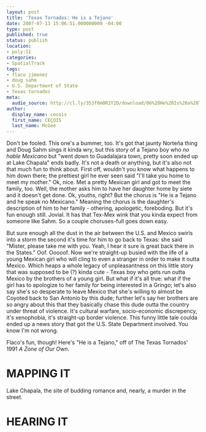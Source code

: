```yaml
---
layout: post
title: 'Texas Tornados: He is a Tejano'
date: 2007-07-13 15:06:51.000000000 -04:00
type: post
published: true
status: publish
location:
- poly:11
categories:
- SpatialTrack
tags:
- flaco jimenez
- doug sahm
- U.S. Department of State
- texas tornados
meta:
  audio_source: http://cl.ly/353f0m0R2Y2D/download/06%20He%20Is%20a%20Tejano.mp3
author:
  display_name: cecois
  first_name: CEÇOIS
  last_name: McGee
---
```

<!-- <p>The sad story of a Tejano boy who "no hable Mexicano," and who "went down to Guadalajara town, pretty soon ended up at Lake Chapala." And wouldn't you know what happens to him; the prettiest girl he ever seen said "I'll take you home to meet my mother." Well, the mother asks him to have her daughter home by siete and it doesn't get done. The rest of the story is more or less a night flight back to San Antonio.</p>
<p>If you don't like the Texas Tornados, norteña, or Tex-Mex anything, you may not like this one. Oh, also – FUCK YOU!</p>
<p>Hm, that maybe was a little harsh. Moreover <em>I</em> only like a very small subset of Tex-Mex stuff, so it may have been hypocritical to boot. Anyway, I'll put "He is a Tejano," taken from Los Tornadoes' 1991 <em>A Zone of Our Own</em>, down at Lake Chapala. I do not know how necessarily romantic it is there. If it's anything like our beloved <a href="http://www.tpwd.state.tx.us/state-parks/lake-casa-blanca">Lake Casa Blanca</a> in Laredo...it isn't at all. But it was enough for this Tejano boy and the song itself at least has Flaco floating in and out. I mean at the very least you can appreciate someone who is just the best at what he does, no? Also, if you can, think your way through a trip to Mexico where you see the prettiest thing you'll ever see but you no speak the Mexicano. Hurts, no? Hurts <em>yes</em>!</p>
 -->

Don't be fooled. This one's a bummer, too. It's got that jaunty Norteña thing and Doug Sahm sings it kinda wry, but this story of a Tejano boy who <em>no hable Mexicano</em> but "went down to Guadalajara town, pretty soon ended up at Lake Chapala" ends badly. It's not a death or anything, but it's also not that much fun to think about. First off, wouldn't you know what happens to him down there; the prettiest girl he ever seen said "I'll take you home to meet my mother." Ok, nice. Met a pretty Mexican girl and got to meet the family, too. Well, the mother asks him to have her daughter home by siete and it doesn't get done. Ok, youths, right? But the chorus is "He is a Tejano and he speak no Mexicano." Meaning the chorus is the daughter's description of him to her family - othering, apologetic, foreboding. But it's fun enough still. Jovial. It has that Tex-Mex wink that you kinda expect from someone like Sahm. So a couple choruses-full goes down easy.

But sure enough all the dust in the air between the U.S. and Mexico swirls into a storm the second it's time for him to go back to Texas: she said "Mister, please take me with you. Yeah, I hear it sure is great back there in the States." Oof. Ooooof. Now we're straight-up busied with the life of a young Mexican girl who will cling to even a stranger in order to make it outta Mexico. Which heaps a whole legacy of unpleasantness on this little story that was supposed to be (?) kinda cute - Texas boy who gets run outta Mexico by the brothers of a young girl. But what if it's all true: what if the girl has to apologize to her family for being interested in a Gringo; let's also say she's so desperate to leave Mexico that she's willing to almost be Coyoted back to San Antonio by this dude; further let's say her brothers are so angry about this that they basically chase this dude outta the country under threat of violence. It's cultural warfare, socio-economic discrepency, it's xenophobia, it's straight-up border violence. This funny little tale coulda ended up a news story that got the U.S. State Department involved. You know I'm not wrong.

Flaco's fun, though! Here's "He is a Tejano," off of The Texas Tornados' 1991 <em>A Zone of Our Own</em>.

# MAPPING IT
Lake Chapala, the site of budding romance and, nearly, a murder in the street.

# HEARING IT
<!-- <iframe src="https://embed.spotify.com/?uri=spotify%3Atrack%3A2UiHNKhHZZ3Vn4giV030pm" width="400" height="180" frameborder="0" allowtransparency="true"></iframe> -->